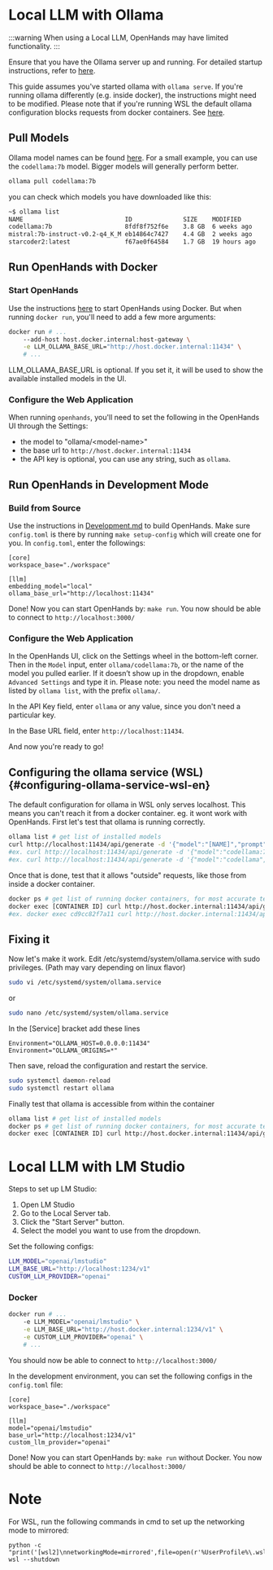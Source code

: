 # Local LLM with Ollama

:::warning
When using a Local LLM, OpenHands may have limited functionality.
:::

Ensure that you have the Ollama server up and running.
For detailed startup instructions, refer to [here](https://github.com/ollama/ollama).

This guide assumes you've started ollama with `ollama serve`. If you're running ollama differently (e.g. inside docker), the instructions might need to be modified. Please note that if you're running WSL the default ollama configuration blocks requests from docker containers. See [here](#configuring-ollama-service-wsl-en).

## Pull Models

Ollama model names can be found [here](https://ollama.com/library). For a small example, you can use
the `codellama:7b` model. Bigger models will generally perform better.

```bash
ollama pull codellama:7b
```

you can check which models you have downloaded like this:

```bash
~$ ollama list
NAME                            ID              SIZE    MODIFIED
codellama:7b                    8fdf8f752f6e    3.8 GB  6 weeks ago
mistral:7b-instruct-v0.2-q4_K_M eb14864c7427    4.4 GB  2 weeks ago
starcoder2:latest               f67ae0f64584    1.7 GB  19 hours ago
```

## Run OpenHands with Docker

### Start OpenHands
Use the instructions [here](../getting-started) to start OpenHands using Docker.
But when running `docker run`, you'll need to add a few more arguments:

```bash
docker run # ...
    --add-host host.docker.internal:host-gateway \
    -e LLM_OLLAMA_BASE_URL="http://host.docker.internal:11434" \
    # ...
```

LLM_OLLAMA_BASE_URL is optional. If you set it, it will be used to show
the available installed models in the UI.


### Configure the Web Application

When running `openhands`, you'll need to set the following in the OpenHands UI through the Settings:
- the model to "ollama/&lt;model-name&gt;"
- the base url to `http://host.docker.internal:11434`
- the API key is optional, you can use any string, such as `ollama`.


## Run OpenHands in Development Mode

### Build from Source

Use the instructions in [Development.md](https://github.com/All-Hands-AI/OpenHands/blob/main/Development.md) to build OpenHands.
Make sure `config.toml` is there by running `make setup-config` which will create one for you. In `config.toml`, enter the followings:

```
[core]
workspace_base="./workspace"

[llm]
embedding_model="local"
ollama_base_url="http://localhost:11434"

```

Done! Now you can start OpenHands by: `make run`. You now should be able to connect to `http://localhost:3000/`

### Configure the Web Application

In the OpenHands UI, click on the Settings wheel in the bottom-left corner.
Then in the `Model` input, enter `ollama/codellama:7b`, or the name of the model you pulled earlier.
If it doesn’t show up in the dropdown, enable `Advanced Settings` and type it in. Please note: you need the model name as listed by `ollama list`, with the prefix `ollama/`.

In the API Key field, enter `ollama` or any value, since you don't need a particular key.

In the Base URL field, enter `http://localhost:11434`.

And now you're ready to go!

## Configuring the ollama service (WSL) {#configuring-ollama-service-wsl-en}

The default configuration for ollama in WSL only serves localhost. This means you can't reach it from a docker container. eg. it wont work with OpenHands. First let's test that ollama is running correctly.

```bash
ollama list # get list of installed models
curl http://localhost:11434/api/generate -d '{"model":"[NAME]","prompt":"hi"}'
#ex. curl http://localhost:11434/api/generate -d '{"model":"codellama:7b","prompt":"hi"}'
#ex. curl http://localhost:11434/api/generate -d '{"model":"codellama","prompt":"hi"}' #the tag is optional if there is only one
```

Once that is done, test that it allows "outside" requests, like those from inside a docker container.

```bash
docker ps # get list of running docker containers, for most accurate test choose the OpenHands sandbox container.
docker exec [CONTAINER ID] curl http://host.docker.internal:11434/api/generate -d '{"model":"[NAME]","prompt":"hi"}'
#ex. docker exec cd9cc82f7a11 curl http://host.docker.internal:11434/api/generate -d '{"model":"codellama","prompt":"hi"}'
```

## Fixing it

Now let's make it work. Edit /etc/systemd/system/ollama.service with sudo privileges. (Path may vary depending on linux flavor)

```bash
sudo vi /etc/systemd/system/ollama.service
```

or

```bash
sudo nano /etc/systemd/system/ollama.service
```

In the [Service] bracket add these lines

```
Environment="OLLAMA_HOST=0.0.0.0:11434"
Environment="OLLAMA_ORIGINS=*"
```

Then save, reload the configuration and restart the service.

```bash
sudo systemctl daemon-reload
sudo systemctl restart ollama
```

Finally test that ollama is accessible from within the container

```bash
ollama list # get list of installed models
docker ps # get list of running docker containers, for most accurate test choose the OpenHands sandbox container.
docker exec [CONTAINER ID] curl http://host.docker.internal:11434/api/generate -d '{"model":"[NAME]","prompt":"hi"}'
```


# Local LLM with LM Studio

Steps to set up LM Studio:
1. Open LM Studio
2. Go to the Local Server tab.
3. Click the "Start Server" button.
4. Select the model you want to use from the dropdown.


Set the following configs:
```bash
LLM_MODEL="openai/lmstudio"
LLM_BASE_URL="http://localhost:1234/v1"
CUSTOM_LLM_PROVIDER="openai"
```

### Docker

```bash
docker run # ...
    -e LLM_MODEL="openai/lmstudio" \
    -e LLM_BASE_URL="http://host.docker.internal:1234/v1" \
    -e CUSTOM_LLM_PROVIDER="openai" \
    # ...
```

You should now be able to connect to `http://localhost:3000/`

In the development environment, you can set the following configs in the `config.toml` file:

```
[core]
workspace_base="./workspace"

[llm]
model="openai/lmstudio"
base_url="http://localhost:1234/v1"
custom_llm_provider="openai"
```

Done! Now you can start OpenHands by: `make run` without Docker. You now should be able to connect to `http://localhost:3000/`

# Note

For WSL, run the following commands in cmd to set up the networking mode to mirrored:

```
python -c  "print('[wsl2]\nnetworkingMode=mirrored',file=open(r'%UserProfile%\.wslconfig','w'))"
wsl --shutdown
```
